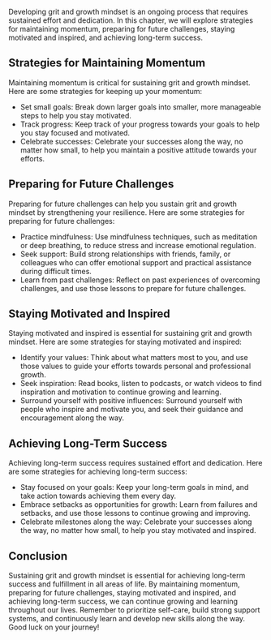 
Developing grit and growth mindset is an ongoing process that requires sustained effort and dedication. In this chapter, we will explore strategies for maintaining momentum, preparing for future challenges, staying motivated and inspired, and achieving long-term success.

Strategies for Maintaining Momentum
-----------------------------------

Maintaining momentum is critical for sustaining grit and growth mindset. Here are some strategies for keeping up your momentum:

* Set small goals: Break down larger goals into smaller, more manageable steps to help you stay motivated.
* Track progress: Keep track of your progress towards your goals to help you stay focused and motivated.
* Celebrate successes: Celebrate your successes along the way, no matter how small, to help you maintain a positive attitude towards your efforts.

Preparing for Future Challenges
-------------------------------

Preparing for future challenges can help you sustain grit and growth mindset by strengthening your resilience. Here are some strategies for preparing for future challenges:

* Practice mindfulness: Use mindfulness techniques, such as meditation or deep breathing, to reduce stress and increase emotional regulation.
* Seek support: Build strong relationships with friends, family, or colleagues who can offer emotional support and practical assistance during difficult times.
* Learn from past challenges: Reflect on past experiences of overcoming challenges, and use those lessons to prepare for future challenges.

Staying Motivated and Inspired
------------------------------

Staying motivated and inspired is essential for sustaining grit and growth mindset. Here are some strategies for staying motivated and inspired:

* Identify your values: Think about what matters most to you, and use those values to guide your efforts towards personal and professional growth.
* Seek inspiration: Read books, listen to podcasts, or watch videos to find inspiration and motivation to continue growing and learning.
* Surround yourself with positive influences: Surround yourself with people who inspire and motivate you, and seek their guidance and encouragement along the way.

Achieving Long-Term Success
---------------------------

Achieving long-term success requires sustained effort and dedication. Here are some strategies for achieving long-term success:

* Stay focused on your goals: Keep your long-term goals in mind, and take action towards achieving them every day.
* Embrace setbacks as opportunities for growth: Learn from failures and setbacks, and use those lessons to continue growing and improving.
* Celebrate milestones along the way: Celebrate your successes along the way, no matter how small, to help you stay motivated and inspired.

Conclusion
----------

Sustaining grit and growth mindset is essential for achieving long-term success and fulfillment in all areas of life. By maintaining momentum, preparing for future challenges, staying motivated and inspired, and achieving long-term success, we can continue growing and learning throughout our lives. Remember to prioritize self-care, build strong support systems, and continuously learn and develop new skills along the way. Good luck on your journey!
